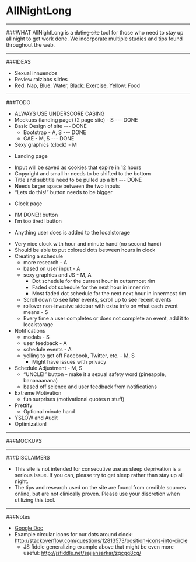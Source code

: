 # AllNightLong
_____________________________________________________________________________________
###WHAT
AllNightLong is a ~~dating site~~ tool for those who need to stay up all night 
to get work done. We incorporate multiple studies and tips found throughout the web. 
_____________________________________________________________________________________
###IDEAS
* Sexual innuendos
* Review raizlabs slides
* Red: Nap, Blue: Water, Black: Exercise, Yellow: Food
_____________________________________________________________________________________
###TODO

* ALWAYS USE UNDERSCORE CASING
* Mockups (landing page) (2 page site) - S                                         --- DONE
* Basic Design of site                                                             --- DONE
  * Bootstrap - A, S                                                               --- DONE
  * GAE - M, S                                                                     --- DONE
* Sexy graphics (clock) - M
 + Landing page
  * Input will be saved as cookies that expire in 12 hours
  * Copyright and small hr needs to be shifted to the bottom
  * Title and subtitle need to be pulled up a bit                                  --- DONE
  * Needs larger space between the two inputs
  * “Lets do this!” button needs to be bigger
 + Clock page
  * I’M DONE!! button
  * I’m too tired! button
   + Anything user does is added to the localstorage 
  * Very nice clock with hour and minute hand (no second hand)
  * Should be able to put colored dots between hours in clock
* Creating a schedule
  * more research - A
  * based on user input - A
  * sexy graphics and JS - M, A
    * Dot schedule for the current hour in outtermost rim
    * Faded dot schedule for the next hour in inner rim
    * Most faded dot schedule for the next next hour in innermost rim
  * Scroll down to see later events, scroll up to see recent events 
  * rollover non-invasive sidebar with extra info on what each event means - S
  * Every time a user completes or does not complete an event, add it to localstorage
* Notifications
  * modals - S
  * user feedback - A
  * schedule events - A
  * yelling to get off Facebook, Twitter, etc. - M, S
    * Might have issues with privacy
* Schedule Adjustment - M, S
  * “UNCLE!” button - make it a sexual safety word (pineapple,  bananaanana)
  * based off science and user feedback from notifications
* Extreme Motivation
  * fun surprises (motivational quotes n stuff)
* Prettify
  * Optional minute hand
* YSLOW and Audit
* Optimization!



_____________________________________________________________________________________
###MOCKUPS


_____________________________________________________________________________________
###DISCLAIMERS
* This site is not intended for consecutive use as sleep deprivation is a serious issue. If you can, please try to get sleep rather than stay up all night.
* The tips and research used on the site are found from credible sources online, but are not clinically proven. Please use your discretion when utilizing this tool.


_____________________________________________________________________________________
###Notes
* [Google Doc](https://docs.google.com/document/d/1HefTgwVjsmFp0Rb51QlaaActSngOeAcsKkvKXkPsM9g/edit)
* Example circular icons for our dots around clock: http://stackoverflow.com/questions/12813573/position-icons-into-circle 
    - JS fiddle generalizing example above that might be even more useful: http://jsfiddle.net/sajjansarkar/zgcgq8cg/
